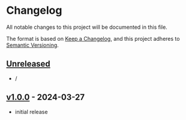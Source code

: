 # Changelog

All notable changes to this project will be documented in this file.

The format is based on [Keep a Changelog],
and this project adheres to [Semantic Versioning].

## [Unreleased]

- /

## [v1.0.0] - 2024-03-27

- initial release

<!-- Links -->
[keep a changelog]: https://keepachangelog.com/en/1.0.0/
[semantic versioning]: https://semver.org/spec/v2.0.0.html

<!-- Versions -->
[unreleased]: https://github.com/mrmagic2020/WeAccess/compare/v0.0.2...HEAD
[v1.0.0]: https://github.com/mrmagic2020/WeAccess/releases/v1.0.0
